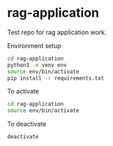 # rag-application
Test repo for rag application work.

Environment setup

```bash
cd rag-application
python3 -m venv env
source env/bin/activate
pip install -r requirements.txt
```

To activate

```bash
cd rag-application
source env/bin/activate
```

To deactivate

```bash
deactivate
```
